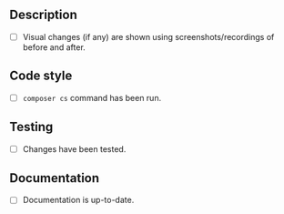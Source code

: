 <!-- Please fill the entire template, or your pull request may be closed. -->

## Description

<!-- Explain the goal of this pull request by describing the issue it fixes or the need for the new or updated functionality. -->

<!-- Replace this comment with your description. -->

- [ ] Visual changes (if any) are shown using screenshots/recordings of before and after.

## Code style

<!-- Make sure code style follows the rest of the codebase. -->

- [ ] `composer cs` command has been run.

## Testing

<!-- Ensure changes in this PR don't break existing functionality by testing it properly, either manually or by adding software tests. -->

- [ ] Changes have been tested.

## Documentation

<!-- If new functionality has been added or existing functionality changed, please update the documentation. -->

- [ ] Documentation is up-to-date.
